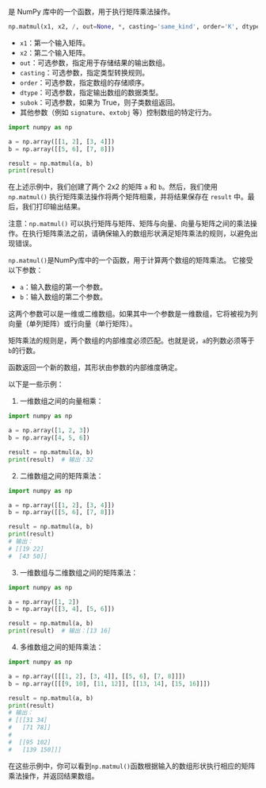 是 NumPy 库中的一个函数，用于执行矩阵乘法操作。

```python
np.matmul(x1, x2, /, out=None, *, casting='same_kind', order='K', dtype=None, subok=True[, signature, extobj])
```

- `x1`：第一个输入矩阵。
- `x2`：第二个输入矩阵。
- `out`：可选参数，指定用于存储结果的输出数组。
- `casting`：可选参数，指定类型转换规则。
- `order`：可选参数，指定数组的存储顺序。
- `dtype`：可选参数，指定输出数组的数据类型。
- `subok`：可选参数，如果为 True，则子类数组返回。
- 其他参数（例如 `signature`、`extobj` 等）控制数组的特定行为。

```python
import numpy as np

a = np.array([[1, 2], [3, 4]])
b = np.array([[5, 6], [7, 8]])

result = np.matmul(a, b)
print(result)
```

在上述示例中，我们创建了两个 2x2 的矩阵 `a` 和 `b`。然后，我们使用 `np.matmul()` 执行矩阵乘法操作将两个矩阵相乘，并将结果保存在 `result` 中。最后，我们打印输出结果。

注意：`np.matmul()` 可以执行矩阵与矩阵、矩阵与向量、向量与矩阵之间的乘法操作。在执行矩阵乘法之前，请确保输入的数组形状满足矩阵乘法的规则，以避免出现错误。




`np.matmul()`是NumPy库中的一个函数，用于计算两个数组的矩阵乘法。
它接受以下参数：

- `a`：输入数组的第一个参数。
- `b`：输入数组的第二个参数。

这两个参数可以是一维或二维数组。如果其中一个参数是一维数组，它将被视为列向量（单列矩阵）或行向量（单行矩阵）。

矩阵乘法的规则是，两个数组的内部维度必须匹配。也就是说，`a`的列数必须等于`b`的行数。

函数返回一个新的数组，其形状由参数的内部维度确定。

以下是一些示例：

1. 一维数组之间的向量相乘：

``` python
import numpy as np

a = np.array([1, 2, 3])
b = np.array([4, 5, 6])

result = np.matmul(a, b)
print(result)  # 输出：32
```

2. 二维数组之间的矩阵乘法：

``` python
import numpy as np

a = np.array([[1, 2], [3, 4]])
b = np.array([[5, 6], [7, 8]])

result = np.matmul(a, b)
print(result)
# 输出：
# [[19 22]
#  [43 50]]
```

3. 一维数组与二维数组之间的矩阵乘法：

``` python
import numpy as np

a = np.array([1, 2])
b = np.array([[3, 4], [5, 6]])

result = np.matmul(a, b)
print(result)  # 输出：[13 16]
```

4. 多维数组之间的矩阵乘法：

``` python
import numpy as np

a = np.array([[[1, 2], [3, 4]], [[5, 6], [7, 8]]])
b = np.array([[[9, 10], [11, 12]], [[13, 14], [15, 16]]])

result = np.matmul(a, b)
print(result)
# 输出：
# [[[31 34]
#   [71 78]]
#
#  [[95 102]
#   [139 150]]]
```

在这些示例中，你可以看到`np.matmul()`函数根据输入的数组形状执行相应的矩阵乘法操作，并返回结果数组。